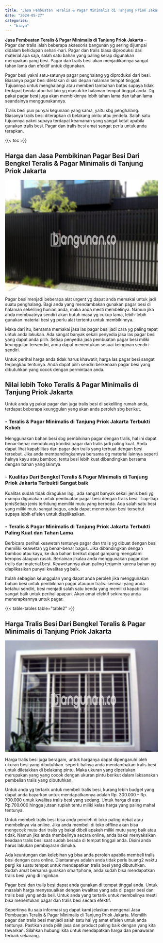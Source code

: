 ```yaml
---
title: "Jasa Pembuatan Teralis & Pagar Minimalis di Tanjung Priok Jakarta"
date: "2024-05-27"
categories: 
  - "biaya"
---
```


**Jasa Pembuatan Teralis & Pagar Minimalis di Tanjung Priok Jakarta** – Pagar dan tralis ialah beberapa aksesoris bangunan yg sering dijumpai didalam kehidupan sehari-hari. Pagar dan trails biasa diproduksi dari material apa saja, salah satu bahan yang paling kerap digunakan merupakan yang besi. Pagar dan trails besi akan menjadikannya sangat tahan lama dan efektif untuk digunakan.

Pagar besi yakni satu-satunya pagar penghalang yg diproduksi dari besi. Biasanya pagar besi diletakan di sisi depan halaman tempat tinggal. Tujuannya untuk menghalangi atau memberi tambahan batas supaya tidak terdapat benda atau hal lain yg masuk ke halaman tempat tinggal anda. Dg pakai pagar besi juga akan membikinnya lebih tahan lama dan tahan lama seandainya menggunakannya.

Tralis besi pun punyai kegunaan yang sama, yaitu sbg penghalang. Biasanya trails besi diterapkan di belakang pintu atau jendela. Salah satu tujuannya yakni supaya terdapat keamanan yang sangat ketat apabila gunakan tralis besi. Pagar dan tralis besi amat sangat perlu untuk anda terapkan.

{{< toc >}}

## Harga dan Jasa Pembikinan Pagar Besi Dari Bengkel Teralis & Pagar Minimalis di Tanjung Priok Jakarta

![Jasa Pembuatan Teralis & Pagar Minimalis di Tanjung Priok Jakarta](/images/pagar-minimalis-murah-33.png)

Pagar besi menjadi beberapa alat urgent yg dapat anda memakai untuk jadi suatu penghalang. Bagi anda yang mendambakan gunakan pagar besi di halaman sekeliling hunian anda, maka anda mesti membelinya. Namun jika anda membuatnya sendiri akan butuh masa yg cukup lama, lebih-lebih gunakan material besi yg perlu alat tertentu untuk membikinnya.

Maka dari itu, bersama memakai jasa las pagar besi jadi cara yg paling tepat untuk anda lakukan. Ada sangat banyak sekali penyedia jasa las pagar besi yang dapat anda pilih. Setiap penyedia jasa pembuatan pagar besi miliki keunggulan tersendiri, anda dapat menentukan sesuai keinginan sendiri-sendiri.

Untuk perihal harga anda tidak harus khawatir, harga las pagar besi sangat terjangkau tentunya. Anda dapat pilih sendiri berkenaan pagar besi yang dibutuhkan yang cocok dengan permintaan anda.

## Nilai lebih Toko Teralis & Pagar Minimalis di Tanjung Priok Jakarta

Untuk anda yg pakai pagar dan juga tralis besi di sekeliling rumah anda, terdapat beberapa keunggulan yang akan anda peroleh sbg berikut.

### \- Teralis & Pagar Minimalis di Tanjung Priok Jakarta Terbukti Kokoh

Menggunakan bahan besi sbg pembikinan pagar dengan tralis, hal ini dapat benar-benar mendukung kondisi pagar dan tralis jadi paling kuat. Anda dapat lihat kapabilitas dari pagar dan tralis yang terbuat dengan besi tersebut. Jika anda membandingkannya bersama dg material lainnya seperti halnya kayu atau bamboo, tentu besi lebih kuat dibandingkan bersama dengan bahan yang lainnya.

### \- Kualitas Dari Bengkel Teralis & Pagar Minimalis di Tanjung Priok Jakarta Terbukti Sangat baik

Kualitas sudah tidak diragukan lagi, ada sangat banyak sekali jenis besi yg mampu digunakan untuk pembuatan pagar besi dengan tralis besi. Tiap-tiap jenisSetiap jenis terhitung memiliki mutu yang berbeda. Ada salah satu besi yang miliki mutu sangat bagus, anda dapat menentukan besi tersebut supaya lebih efisien untuk diaplikasikan.

### \- Teralis & Pagar Minimalis di Tanjung Priok Jakarta Terbukti Paling Kuat dan Tahan Lama

Berbicara perihal keawetan tentunya pagar dan tralis yg dibuat dengan besi memiliki keawetan yg benar-benar bagus. Jika dibandingkan dengan bamboo atau kayu, ke dua bahan berikut dapat gampang mengalami keropos ataupun rusak. Berlainan jikalau anda menggunakan pagar dan tralis dari material besi. Keawetannya akan paling terjamin karena bahan yg diaplikasikan punyai kwalitas yg baik.

Itulah sebagian keunggulan yang dapat anda peroleh jika menggunakan bahan besi untuk pembikinan pagar ataupun tralis. semisal yang anda ketahui sendiri, besi menjadi salah satu benda yang memiliki kapabilitas sangat baik untuk perihal apapun. Akan amat efektif sekiranya anda menerapkannya untuk pagar.

{{< table-tables table="table2" >}}

## Harga Tralis Besi Dari Bengkel Teralis & Pagar Minimalis di Tanjung Priok Jakarta

![Jasa Pembuatan Teralis & Pagar Minimalis di Tanjung Priok Jakarta](/images/teralis-minimalis-murah-46.png)

Harga tralis besi juga beragam, untuk harganya dapat dipengaruhi oleh ukuran besi yang dibutuhkan. seperti halnya anda mendambakan tralis besi untuk diletakkan di belakang pintu. Maka ukuran yang diperlukan merupakan yang yang cocok dengan ukuran pintu berikut dalam laksanakan pembelian tralis yang dibutuhkan.

Untuk anda yg tertarik untuk membeli tralis besi, kurang lebih budget yang dapat anda bayarkan untuk mendapatkannya adalah Rp. 300.000 – Rp. 700.000 untuk kwalitas tralis besi yang sedang. Untuk harga di atas Rp.700.000 hingga jutaan rupiah tentu miliki kelas harga yang paling mahal tentunya.

Untuk membeli tralis besi bisa anda peroleh di toko paling dekat atau membelinya via online. Jika anda membeli di toko offline akan bisa mengecek mutu dari tralis yg bakal dibeli apakah miliki mutu yang baik atau tidak. Namun jika anda membelinya secara online, anda bakal menyaksikan keadaan tralis besi saat sudah berada di tempat tinggal anda. Disini anda harus lakukan pembayaran dimuka.

Ada keuntungan dan kelebihan yg bisa anda peroleh apabila membeli tralis besi dengan cara online. Diantaranya adalah anda tidak perlu buang2 waktu pergi ke suatu tempat untuk mendapatkan tralis besi yang dibutuhkan. Sudah amat bersama gunakan smartphone, anda sudah bisa mendapatkan tralis besi yang di inginkan.

Pagar besi dan tralis besi dapat anda gunakan di tempat tinggal anda. Untuk masalah harga menyesuaikan dengan kwalitas yang ada di pagar besi dan tralis besi yang anda beli. Untuk anda yang tertarik untuk membelinya mesti bisa menentukan pagar dan tralis besi secara efektif.

Sepertinya itu saja informasi yg dapat kami jelaskan mengenai Jasa Pembuatan Teralis & Pagar Minimalis di Tanjung Priok Jakarta. Memilih pagar dan tralis besi menjadi salah satu hal yg amat efisien untuk anda tentunya. Pastikan anda pilih jasa dan product paling baik dengan yang kita tawarkan. Silahkan hubungi kita untuk mendapatkan harga dan penawaran terbaik sekarang.
